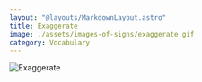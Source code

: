 ```yaml
---
layout: "@layouts/MarkdownLayout.astro"
title: Exaggerate
image: ./assets/images-of-signs/exaggerate.gif
category: Vocabulary
---
```


![Exaggerate](@signs/exaggerate.gif)
